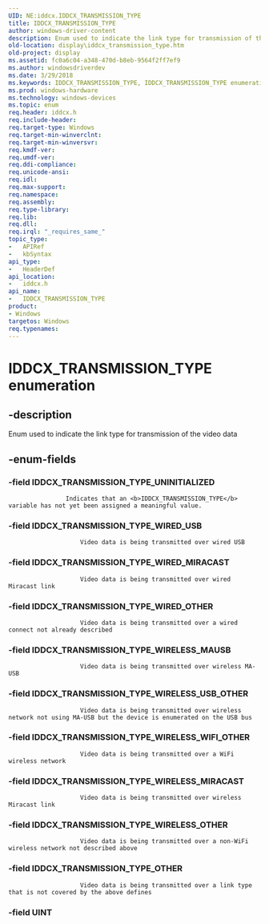 ```yaml
---
UID: NE:iddcx.IDDCX_TRANSMISSION_TYPE
title: IDDCX_TRANSMISSION_TYPE
author: windows-driver-content
description: Enum used to indicate the link type for transmission of the video data.
old-location: display\iddcx_transmission_type.htm
old-project: display
ms.assetid: fc0a6c04-a348-470d-b8eb-9564f2ff7ef9
ms.author: windowsdriverdev
ms.date: 3/29/2018
ms.keywords: IDDCX_TRANSMISSION_TYPE, IDDCX_TRANSMISSION_TYPE enumeration [Display Devices], IDDCX_TRANSMISSION_TYPE_OTHER, IDDCX_TRANSMISSION_TYPE_UNINITIALIZED, IDDCX_TRANSMISSION_TYPE_WIRED_MIRACAST, IDDCX_TRANSMISSION_TYPE_WIRED_OTHER, IDDCX_TRANSMISSION_TYPE_WIRED_USB, IDDCX_TRANSMISSION_TYPE_WIRELESS_MAUSB, IDDCX_TRANSMISSION_TYPE_WIRELESS_MIRACAST, IDDCX_TRANSMISSION_TYPE_WIRELESS_OTHER, IDDCX_TRANSMISSION_TYPE_WIRELESS_USB_OTHER, IDDCX_TRANSMISSION_TYPE_WIRELESS_WIFI_OTHER, display.iddcx_transmission_type, iddcx/IDDCX_TRANSMISSION_TYPE, iddcx/IDDCX_TRANSMISSION_TYPE_OTHER, iddcx/IDDCX_TRANSMISSION_TYPE_UNINITIALIZED, iddcx/IDDCX_TRANSMISSION_TYPE_WIRED_MIRACAST, iddcx/IDDCX_TRANSMISSION_TYPE_WIRED_OTHER, iddcx/IDDCX_TRANSMISSION_TYPE_WIRED_USB, iddcx/IDDCX_TRANSMISSION_TYPE_WIRELESS_MAUSB, iddcx/IDDCX_TRANSMISSION_TYPE_WIRELESS_MIRACAST, iddcx/IDDCX_TRANSMISSION_TYPE_WIRELESS_OTHER, iddcx/IDDCX_TRANSMISSION_TYPE_WIRELESS_USB_OTHER, iddcx/IDDCX_TRANSMISSION_TYPE_WIRELESS_WIFI_OTHER
ms.prod: windows-hardware
ms.technology: windows-devices
ms.topic: enum
req.header: iddcx.h
req.include-header: 
req.target-type: Windows
req.target-min-winverclnt: 
req.target-min-winversvr: 
req.kmdf-ver: 
req.umdf-ver: 
req.ddi-compliance: 
req.unicode-ansi: 
req.idl: 
req.max-support: 
req.namespace: 
req.assembly: 
req.type-library: 
req.lib: 
req.dll: 
req.irql: "_requires_same_"
topic_type:
-	APIRef
-	kbSyntax
api_type:
-	HeaderDef
api_location:
-	iddcx.h
api_name:
-	IDDCX_TRANSMISSION_TYPE
product:
- Windows
targetos: Windows
req.typenames: 
---
```


# IDDCX_TRANSMISSION_TYPE enumeration


## -description



Enum used to indicate the link type for transmission of the video data
                


## -enum-fields




### -field IDDCX_TRANSMISSION_TYPE_UNINITIALIZED


                        
                    Indicates that an <b>IDDCX_TRANSMISSION_TYPE</b> variable has not yet been assigned a meaningful value.


### -field IDDCX_TRANSMISSION_TYPE_WIRED_USB


                        Video data is being transmitted over wired USB
                    


### -field IDDCX_TRANSMISSION_TYPE_WIRED_MIRACAST


                        Video data is being transmitted over wired Miracast link
                    


### -field IDDCX_TRANSMISSION_TYPE_WIRED_OTHER


                        Video data is being transmitted over a wired connect not already described
                    


### -field IDDCX_TRANSMISSION_TYPE_WIRELESS_MAUSB


                        Video data is being transmitted over wireless MA-USB
                    


### -field IDDCX_TRANSMISSION_TYPE_WIRELESS_USB_OTHER


                        Video data is being transmitted over wireless network not using MA-USB but the device is enumerated on the USB bus
                    


### -field IDDCX_TRANSMISSION_TYPE_WIRELESS_WIFI_OTHER


                        Video data is being transmitted over a WiFi wireless network
                    


### -field IDDCX_TRANSMISSION_TYPE_WIRELESS_MIRACAST


                        Video data is being transmitted over wireless Miracast link
                    


### -field IDDCX_TRANSMISSION_TYPE_WIRELESS_OTHER


                        Video data is being transmitted over a non-WiFi wireless network not described above
                    


### -field IDDCX_TRANSMISSION_TYPE_OTHER


                        Video data is being transmitted over a link type that is not covered by the above defines
                    


### -field UINT



